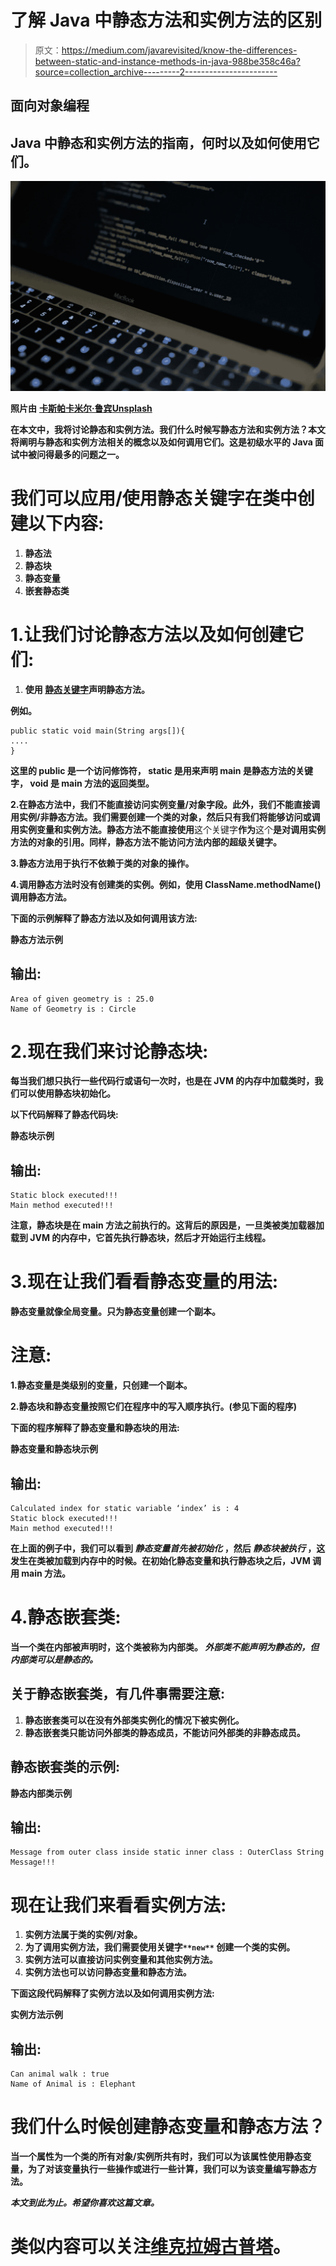 # 了解 Java 中静态方法和实例方法的区别

> 原文：<https://medium.com/javarevisited/know-the-differences-between-static-and-instance-methods-in-java-988be358c46a?source=collection_archive---------2----------------------->

## 面向对象编程

## Java 中静态和实例方法的指南，何时以及如何使用它们。

![](img/1e633551f96d5f3b097a4c5ced6b57f3.png)

**照片由** [**卡斯帕卡米尔·鲁宾**](https://unsplash.com/@casparrubin?utm_source=unsplash&utm_medium=referral&utm_content=creditCopyText)**[**Unsplash**](https://unsplash.com/s/photos/java?utm_source=unsplash&utm_medium=referral&utm_content=creditCopyText)**

**在本文中，我将讨论静态和实例方法。我们什么时候写静态方法和实例方法？本文将阐明与静态和实例方法相关的概念以及如何调用它们。这是初级水平的 Java 面试中被问得最多的问题之一。**

# **我们可以应用/使用静态关键字在类中创建以下内容:**

1.  **静态法**
2.  **静态块**
3.  **静态变量**
4.  **嵌套静态类**

# **1.让我们讨论静态方法以及如何创建它们:**

1.  **使用 [**静态**关键字](https://www.java67.com/2012/11/10-points-about-static-in-java.html)声明静态方法。**

**例如。**

```
public static void main(String args[]){
....
}
```

**这里的 **public** 是一个访问修饰符， **static** 是用来声明 **main** 是静态方法的关键字， **void** 是 main 方法的返回类型。**

**2.在静态方法中，我们不能直接访问实例变量/对象字段。此外，我们不能直接调用实例/非静态方法。我们需要创建一个类的对象，然后只有我们将能够访问或调用实例变量和实例方法。静态方法不能直接使用**这个关键字**作为**这个**是对调用实例方法的对象的引用。同样，静态方法不能访问方法内部的超级关键字。**

**3.静态方法用于执行不依赖于类的对象的操作。**

**4.调用静态方法时没有创建类的实例。例如，使用 **ClassName.methodName()调用静态方法。****

**下面的示例解释了静态方法以及如何调用该方法:**

****静态方法示例****

## **输出:**

```
Area of given geometry is : 25.0
Name of Geometry is : Circle
```

# **2.现在我们来讨论静态块:**

**每当我们想只执行一些代码行或语句一次时，也是在 JVM 的内存中加载类时，我们可以使用静态块初始化。**

**以下代码解释了静态代码块:**

****静态块示例****

## **输出:**

```
Static block executed!!!
Main method executed!!!
```

**注意，静态块是在 main 方法之前执行的。这背后的原因是，一旦类被类加载器加载到 JVM 的内存中，它首先执行静态块，然后才开始运行主线程。**

# **3.现在让我们看看静态变量的用法:**

**静态变量就像全局变量。只为静态变量创建一个副本。**

# **注意:**

**1.静态变量是类级别的变量，只创建一个副本。**

**2.静态块和静态变量按照它们在程序中的写入顺序执行。(参见下面的程序)**

**下面的程序解释了静态变量和静态块的用法:**

****静态变量和静态块示例****

## **输出:**

```
Calculated index for static variable ‘index’ is : 4
Static block executed!!!
Main method executed!!!
```

**在上面的例子中，我们可以看到 ***静态变量首先被初始化*** ，然后 ***静态块被执行*** ，这发生在类被加载到内存中的时候。在初始化静态变量和执行静态块之后，JVM 调用 main 方法。**

# **4.静态嵌套类:**

**当一个类在内部被声明时，这个类被称为内部类。 ***外部类不能声明为静态的，但内部类可以是静态的。*****

## **关于静态嵌套类，有几件事需要注意:**

1.  **静态嵌套类可以在没有外部类实例化的情况下被实例化。**
2.  **静态嵌套类只能访问外部类的静态成员，不能访问外部类的非静态成员。**

## **静态嵌套类的示例:**

****静态内部类示例****

## **输出:**

```
Message from outer class inside static inner class : OuterClass String Message!!!
```

# **现在让我们来看看实例方法:**

1.  **实例方法属于类的实例/对象。**
2.  **为了调用实例方法，我们需要使用关键字`**new**` 创建一个类的实例。**
3.  **实例方法可以直接访问实例变量和其他实例方法。**
4.  **实例方法也可以访问静态变量和静态方法。**

**下面这段代码解释了实例方法以及如何调用实例方法:**

****实例方法示例****

## **输出:**

```
Can animal walk : true
Name of Animal is : Elephant
```

# **我们什么时候创建静态变量和静态方法？**

**当一个属性为一个类的所有对象/实例所共有时，我们可以为该属性使用静态变量，为了对该变量执行一些操作或进行一些计算，我们可以为该变量编写静态方法。**

***本文到此为止。希望你喜欢这篇文章。***

# **类似内容可以关注[维克拉姆古普塔](https://medium.com/u/2c3b611409dc?source=post_page-----988be358c46a--------------------------------)。**